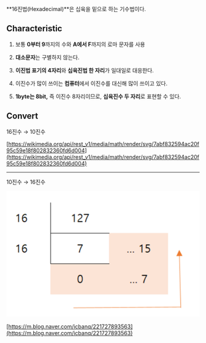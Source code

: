 **16진법(Hexadecimal)**은 십육을 밑으로 하는 기수법이다.

## Characteristic

1. 보통 **0부터 9**까지의 수와 **A에서 F**까지의 로마 문자를 사용

2. **대소문자**는 구별하지 않는다.
3. **이진법 표기의 4자리**와 **십육진법 한 자리**가 일대일로 대응한다.
4. 이진수가 많이 쓰이는 **컴퓨터**에서 이진수를 대신해 많이 쓰이고 있다.
5. **1byte는 8bit,** 즉 이진수 8자리이므로, **십육진수 두 자리**로 표현할 수 있다.

## Convert

16진수 → 10진수

[https://wikimedia.org/api/rest_v1/media/math/render/svg/7abf832594ac20f95c59e18f802832360fd6d004](https://wikimedia.org/api/rest_v1/media/math/render/svg/7abf832594ac20f95c59e18f802832360fd6d004)

---

10진수 → 16진수

<img src = "/Image/Hex.png">

[https://m.blog.naver.com/icbanq/221727893563](https://m.blog.naver.com/icbanq/221727893563)